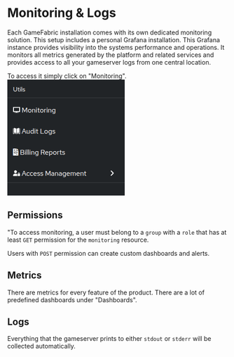 # Monitoring & Logs

Each GameFabric installation comes with its own dedicated monitoring solution.
This setup includes a personal Grafana installation.
This Grafana instance provides visibility into the systems performance and operations.
It monitors all metrics generated by the platform and related services and provides access to all your gameserver logs from one central location.


To access it simply click on "Monitoring".
![Screenshot of the Monitoring sidebar in the GameFabric interface](images/sidebar.png)

## Permissions
"To access monitoring, a user must belong to a `group` with a `role` that has at least `GET` permission for the `monitoring` resource.


Users with `POST` permission can create custom dashboards and alerts.

## Metrics
There are metrics for every feature of the product.
There are a lot of predefined dashboards under "Dashboards".

## Logs
Everything that the gameserver prints to either `stdout` or `stderr` will be collected automatically.

